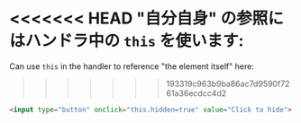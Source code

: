 <<<<<<< HEAD
"自分自身" の参照にはハンドラ中の `this` を使います:
=======
Can use `this` in the handler to reference "the element itself" here:
>>>>>>> 193319c963b9ba86ac7d9590f7261a36ecdcc4d2

```html run height=50
<input type="button" onclick="this.hidden=true" value="Click to hide">
```
